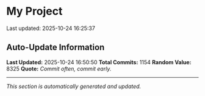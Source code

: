 # My Project


Last updated: 2025-10-24 16:25:37









































































































































































































































































































































































































































































































































































































































































































































































































































































































































































































































































































































































































































































































































































































































































































































































































## Auto-Update Information

**Last Updated:** 2025-10-24 16:50:50
**Total Commits:** 1154
**Random Value:** 8325
**Quote:** _Commit often, commit early._

---
_This section is automatically generated and updated._